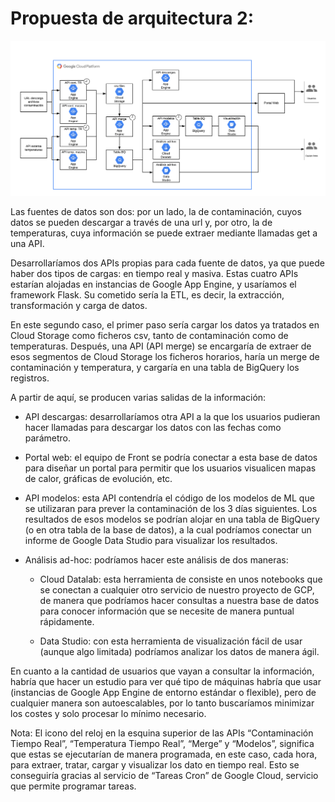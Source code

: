 # Propuesta de arquitectura 2:

![Flujo-2](https://github.com/alonsopdani/madrid-polution-analysis/blob/master/images/Flujo-2.png)

Las fuentes de datos son dos: por un lado, la de contaminación, cuyos datos se pueden descargar a través de una url y, por otro, la de temperaturas, cuya información se puede extraer mediante llamadas get a una API.

Desarrollaríamos dos APIs propias para cada fuente de datos, ya que puede haber dos tipos de cargas: en tiempo real y masiva. Estas cuatro APIs estarían alojadas en instancias de Google App Engine, y usaríamos el framework Flask. Su cometido sería la ETL, es decir, la extracción, transformación y carga de datos.

En este segundo caso, el primer paso sería cargar los datos ya tratados en Cloud Storage como ficheros csv, tanto de contaminación como de temperaturas. Después, una API (API merge) se encargaría de extraer de esos segmentos de Cloud Storage los ficheros horarios, haría un merge de contaminación y temperatura, y cargaría en una tabla de BigQuery los registros.

A partir de aquí, se producen varias salidas de la información:

* API descargas: desarrollaríamos otra API a la que los usuarios pudieran hacer llamadas para descargar los datos con las fechas como parámetro.

* Portal web: el equipo de Front se podría conectar a esta base de datos para diseñar un portal para permitir que los usuarios visualicen mapas de calor, gráficas de evolución, etc.

* API modelos: esta API contendría el código de los modelos de ML que se utilizaran para prever la contaminación de los 3 días siguientes. Los resultados de esos modelos se podrían alojar en una tabla de BigQuery (o en otra tabla de la base de datos), a la cual podríamos conectar un informe de Google Data Studio para visualizar los resultados.

* Análisis ad-hoc: podríamos hacer este análisis de dos maneras:

	* Cloud Datalab: esta herramienta de consiste en unos notebooks que se conectan a cualquier otro servicio de nuestro proyecto de GCP, de manera que podríamos hacer consultas a nuestra base de datos para conocer información que se necesite de manera puntual rápidamente.

	* Data Studio: con esta herramienta de visualización fácil de usar (aunque algo limitada) podríamos analizar los datos de manera ágil.

En cuanto a la cantidad de usuarios que vayan a consultar la información, habría que hacer un estudio para ver qué tipo de máquinas habría que usar (instancias de Google App Engine de entorno estándar o flexible), pero de cualquier manera son autoescalables, por lo tanto buscaríamos minimizar los costes y solo procesar lo mínimo necesario.

Nota: El icono del reloj en la esquina superior de las APIs “Contaminación Tiempo Real”, “Temperatura Tiempo Real”, “Merge” y “Modelos”, significa que estas se ejecutarían de manera programada, en este caso, cada hora, para extraer, tratar, cargar y visualizar los dato en tiempo real. Esto se conseguiría gracias al servicio de “Tareas Cron” de Google Cloud, servicio que permite programar tareas.

